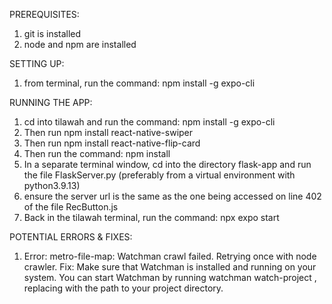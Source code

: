 

PREREQUISITES:
1. git is installed
2. node and npm are installed

SETTING UP:
1. from terminal, run the command: npm install -g expo-cli

RUNNING THE APP:
1. cd into tilawah and run the command: npm install -g expo-cli
2. Then run npm install react-native-swiper
3. Then run npm install react-native-flip-card
3. Then run the command: npm install 
4. In a separate terminal window, cd into the directory flask-app and run the file FlaskServer.py (preferably from a virtual environment with python3.9.13)
4. ensure the server url is the same as the one being accessed on line 402 of the file RecButton.js
5. Back in the tilawah terminal, run the command: npx expo start

POTENTIAL ERRORS & FIXES:
1. Error: metro-file-map: Watchman crawl failed. Retrying once with node crawler.
    Fix: Make sure that Watchman is installed and running on your system. You can start Watchman by running watchman watch-project <path-to-your-project>, replacing <path-to-your-project> with the path to your project directory.

